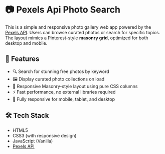 # 📷 Pexels Api Photo Search

This is a simple and responsive photo gallery web app powered by the [Pexels API](https://www.pexels.com/api/). Users can browse curated photos or search for specific topics. The layout mimics a Pinterest-style **masonry grid**, optimized for both desktop and mobile.

## 🚀 Features

- 🔍 Search for stunning free photos by keyword
- 🖼️ Display curated photo collections on load
- 🧱 Responsive Masonry-style layout using pure CSS columns
- ⚡ Fast performance, no external libraries required
- 📱 Fully responsive for mobile, tablet, and desktop

## 🛠️ Tech Stack

- HTML5
- CSS3 (with responsive design)
- JavaScript (Vanilla)
- [Pexels API](https://www.pexels.com/api/)
